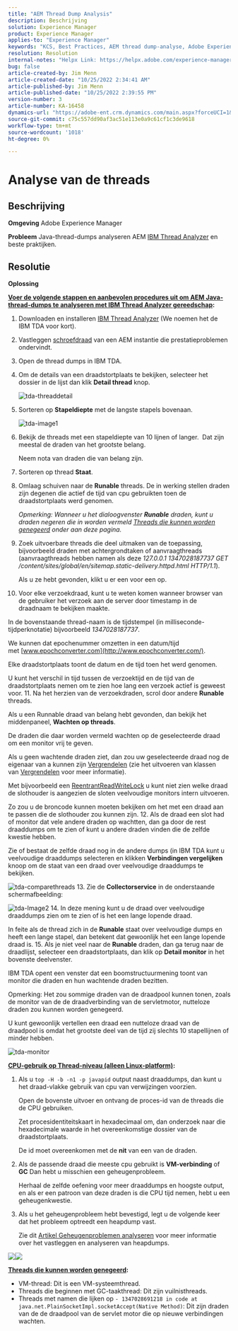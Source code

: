 ```yaml
---
title: "AEM Thread Dump Analysis"
description: Beschrijving
solution: Experience Manager
product: Experience Manager
applies-to: "Experience Manager"
keywords: "KCS, Best Practices, AEM thread dump-analyse, Adobe Experience Manager, Java, IBM Thread Analyzer"
resolution: Resolution
internal-notes: "Helpx Link: https://helpx.adobe.com/experience-manager/kb/thread-dump-analysis.html"
bug: false
article-created-by: Jim Menn
article-created-date: "10/25/2022 2:34:41 AM"
article-published-by: Jim Menn
article-published-date: "10/25/2022 2:39:55 PM"
version-number: 3
article-number: KA-16458
dynamics-url: "https://adobe-ent.crm.dynamics.com/main.aspx?forceUCI=1&pagetype=entityrecord&etn=knowledgearticle&id=6fb11892-0d54-ed11-bba2-6045bd006b4b"
source-git-commit: c75c557dd90af3ac51e113e0a9c61cf1c3de9618
workflow-type: tm+mt
source-wordcount: '1018'
ht-degree: 0%

---
```


# Analyse van de  threads

## Beschrijving


<b>Omgeving</b>
Adobe Experience Manager

<b>Probleem</b>
Java-thread-dumps analyseren AEM [IBM Thread Analyzer](https://www.ibm.com/support/pages/ibm-thread-and-monitor-dump-analyzer-java-tmda) en beste praktijken.


## Resolutie


<b>Oplossing</b>

<u><b>Voer de volgende stappen en aanbevolen procedures uit om AEM Java-thread-dumps te analyseren met <a data-ol-has-click-handler="" href="https://www.ibm.com/support/pages/ibm-thread-and-monitor-dump-analyzer-java-tmda">IBM Thread Analyzer</a> gereedschap</b></u><b>:</b>

1. Downloaden en installeren [IBM Thread Analyzer](https://www.ibm.com/support/pages/ibm-thread-and-monitor-dump-analyzer-java-tmda) (We noemen het de IBM TDA voor kort).
2. Vastleggen [schroefdraad](https://helpx.adobe.com/experience-manager/kb/thread-dumps-collection-analysis.html) van een AEM instantie die prestatieproblemen ondervindt.
3. Open de thread dumps in IBM TDA.
4. Om de details van een draadstortplaats te bekijken, selecteer het dossier in de lijst dan klik <b>Detail thread</b> knop.

   ![tda-threaddetail](https://helpx.adobe.com/content/dam/help/en/experience-manager/kb/thread-dump-analysis/_jcr_content/main-pars/image_1587732783/tda-threaddetail.png "tda-threaddetail")
5. Sorteren op <b>Stapeldiepte</b> met de langste stapels bovenaan.

   ![tda-image1](https://helpx.adobe.com/content/dam/help/en/experience-manager/kb/thread-dump-analysis/_jcr_content/main-pars/image/tda-image1.png)
6. Bekijk de threads met een stapeldiepte van 10 lijnen of langer.  Dat zijn meestal de draden van het grootste belang.

   Neem nota van draden die van belang zijn.
7. Sorteren op thread <b>Staat</b>.
8. Omlaag schuiven naar de <b>Runable</b> threads. De in werking stellen draden zijn degenen die actief de tijd van cpu gebruikten toen de draadstortplaats werd genomen.

   *Opmerking: Wanneer u het dialoogvenster <b>Runable</b> draden, kunt u draden negeren die in worden vermeld [Threads die kunnen worden genegeerd](https://helpx.adobe.com/experience-manager/kb/thread-dump-analysis.html#ignorethreads) onder aan deze pagina.*


9. Zoek uitvoerbare threads die deel uitmaken van de toepassing, bijvoorbeeld draden met achtergrondtaken of aanvraagthreads (aanvraagthreads hebben namen als deze *127.0.0.1 1347028187737 GET /content/sites/global/en/sitemap.static-delivery.httpd.html HTTP/1.1*).

   Als u ze hebt gevonden, klikt u er een voor een op.
10. Voor elke verzoekdraad, kunt u te weten komen wanneer browser van de gebruiker het verzoek aan de server door timestamp in de draadnaam te bekijken maakte.

   In de bovenstaande thread-naam is de tijdstempel (in milliseconde-tijdperknotatie) bijvoorbeeld *1347028187737*.

   We kunnen dat epochenummer omzetten in een datum/tijd met [www.epochconverter.com](http://www.epochconverter.com/).

   Elke draadstortplaats toont de datum en de tijd toen het werd genomen.

   U kunt het verschil in tijd tussen de verzoektijd en de tijd van de draadstortplaats nemen om te zien hoe lang een verzoek actief is geweest voor.
11. Na het herzien van de verzoekdraden, scrol door andere <b>Runable</b> threads.

   Als u een Runnable draad van belang hebt gevonden, dan bekijk het middenpaneel, <b>Wachten op threads</b>.

   De draden die daar worden vermeld wachten op de geselecteerde draad om een monitor vrij te geven.

   Als u geen wachtende draden ziet, dan zou uw geselecteerde draad nog de eigenaar van a kunnen zijn [Vergrendelen](http://docs.oracle.com/javase/1.5.0/docs/api/java/util/concurrent/locks/Lock.html) (zie het uitvoeren van klassen van [Vergrendelen](http://docs.oracle.com/javase/1.5.0/docs/api/java/util/concurrent/locks/Lock.html) voor meer informatie).

   Met bijvoorbeeld een [ReentrantReadWriteLock](http://docs.oracle.com/javase/1.5.0/docs/api/java/util/concurrent/locks/ReentrantReadWriteLock.html) u kunt niet zien welke draad de slothouder is aangezien de sloten veelvoudige monitors intern uitvoeren.

   Zo zou u de broncode kunnen moeten bekijken om het met een draad aan te passen die de slothouder zou kunnen zijn.
12. Als de draad een slot had of monitor dat vele andere draden op wachtten, dan ga door de rest draaddumps om te zien of kunt u andere draden vinden die de zelfde kwestie hebben.

   Zie of bestaat de zelfde draad nog in de andere dumps (in IBM TDA kunt u veelvoudige draaddumps selecteren en klikken <b>Verbindingen vergelijken</b> knoop om de staat van een draad over veelvoudige draaddumps te bekijken.

   ![tda-comparethreads](https://helpx.adobe.com/content/dam/help/en/experience-manager/kb/thread-dump-analysis/_jcr_content/main-pars/image_1159496390/tda-comparethreads.png)
13. Zie de <b>Collectorservice</b> in de onderstaande schermafbeelding:

   ![tda-Image2](https://helpx.adobe.com/content/dam/help/en/experience-manager/kb/thread-dump-analysis/_jcr_content/main-pars/image_1730877898/tda-Image2.png)
14. In deze mening kunt u de draad over veelvoudige draaddumps zien om te zien of is het een lange lopende draad.

   In feite als de thread zich in de <b>Runable</b> staat over veelvoudige dumps en heeft een lange stapel, dan betekent dat gewoonlijk het een lange lopende draad is.
15. Als je niet veel naar de <b>Runable</b> draden, dan ga terug naar de draadlijst, selecteer een draadstortplaats, dan klik op <b>Detail monitor</b> in het bovenste deelvenster.

   IBM TDA opent een venster dat een boomstructuurmening toont van monitor die draden en hun wachtende draden bezitten.

   Opmerking: Het zou sommige draden van de draadpool kunnen tonen, zoals de monitor van de de draadverbinding van de servletmotor, nutteloze draden zou kunnen worden genegeerd.

   U kunt gewoonlijk vertellen een draad een nutteloze draad van de draadpool is omdat het grootste deel van de tijd zij slechts 10 stapellijnen of minder hebben.

   ![tda-monitor](https://helpx.adobe.com/content/dam/help/en/experience-manager/kb/thread-dump-analysis/_jcr_content/main-pars/image_1106466084/tda-monitordetail.png)




<u><b>CPU-gebruik op Thread-niveau (alleen Linux-platform)</b></u><b>:</b>

1. Als u `top -H -b -n1 -p javapid` output naast draaddumps, dan kunt u het draad-vlakke gebruik van cpu van verwijzingen voorzien.

   Open de bovenste uitvoer en ontvang de proces-id van de threads die de CPU gebruiken.

   Zet procesidentiteitskaart in hexadecimaal om, dan onderzoek naar die hexadecimale waarde in het overeenkomstige dossier van de draadstortplaats.

   De id moet overeenkomen met de <b>nit</b> van een van de draden.
2. Als de passende draad die meeste cpu gebruikt is <b>VM-verbinding</b> of <b>GC</b> Dan hebt u misschien een geheugenprobleem.

   Herhaal de zelfde oefening voor meer draaddumps en hoogste output, en als er een patroon van deze draden is die CPU tijd nemen, hebt u een geheugenkwestie.
3. Als u het geheugenprobleem hebt bevestigd, legt u de volgende keer dat het probleem optreedt een heapdump vast.

   Zie dit [Artikel Geheugenproblemen analyseren](https://experienceleague.adobe.com/docs/experience-cloud-kcs/kbarticles/KA-17482.html?lang=en) voor meer informatie over het vastleggen en analyseren van heapdumps.


![](https://helpx.adobe.com/libs/cq/ui/resources/0.gif)![](https://helpx.adobe.com/libs/cq/ui/resources/0.gif)

<b><u>Threads die kunnen worden genegeerd</u>:</b>

- VM-thread: Dit is een VM-systeemthread.
- Threads die beginnen met GC-taakthread: Dit zijn vuilnisthreads.
- Threads met namen die lijken op `- 1347028691218 in code at java.net.PlainSocketImpl.socketAccept(Native Method)`: Dit zijn draden van de de draadpool van de servlet motor die op nieuwe verbindingen wachten.

